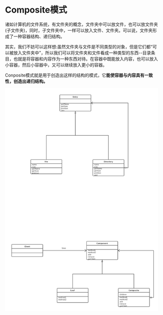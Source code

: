 # Composite模式

诸如计算机的文件系统，有文件夹的概念，文件夹中可以放文件，也可以放文件夹(子文件夹)，同时，子文件夹中，一样可以放入文件、文件夹。可以说，文件夹形成了一种容器结构、递归结构。

其实，我们不妨可以这样想:虽然文件夹与文件是不同类型的对象，但是它们都“可以被放入文件夹中”，所以我们可以将文件夹和文件看成一种类型的东西--目录条目，也就是将容器和内容作为一种东西对待。在容器中既能放入内容，也可以放入小容器，然后小容器中，又可以继续放入更小的容器。

Conposite模式就是用于创造出这样的结构的模式，它**能使容器与内容具有一致性，创造出递归结构。**


![UML](Composite.png)